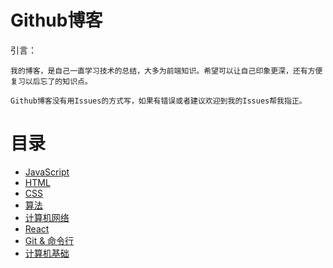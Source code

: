 # Github博客 

引言： 
```
我的博客，是自己一直学习技术的总结，大多为前端知识。希望可以让自己印象更深，还有方便复习以后忘了的知识点。

Github博客没有用Issues的方式写，如果有错误或者建议欢迎到我的Issues帮我指正。
```

# 目录
  * [JavaScript]()
  * [HTML]()
  * [CSS](https://github.com/18898286061/KaiKaiBlog/tree/master/CSS)
  * [算法]()
  * [计算机网络]()
  * [React]()
  * [Git & 命令行]()
  * [计算机基础]()